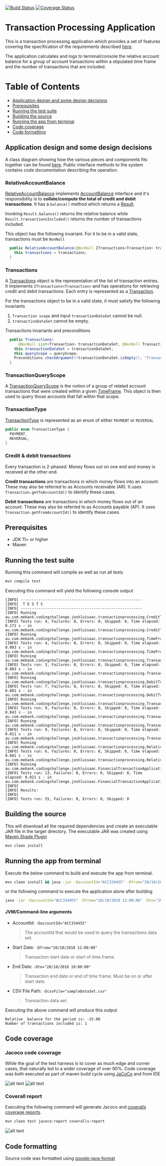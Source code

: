 [![Build Status](https://travis-ci.org/joshluisaac/mebank-codingChallenge-Joshua.svg?branch=master)](https://travis-ci.org/joshluisaac/mebank-codingChallenge-Joshua)
[![Coverage Status](https://coveralls.io/repos/github/joshluisaac/mebank-codingChallenge-Joshua/badge.svg)](https://coveralls.io/github/joshluisaac/mebank-codingChallenge-Joshua)


# Transaction Processing Application

This is a transaction processing application which provides a set of features
covering the specification of the requirements described [here](meBankCodingChallenge.pdf).

The application calculates and logs to terminal/console the relative account balance for a group of account transactions within a stipulated time frame
and the number of transactions that are included.

# Table of Contents

* [Application design and some design decisions](#application-design-and-some-design-decisions)
* [Prerequisites](#prerequisites)
* [Running the test suite](#running-the-test-suite)
* [Building the source](#building-the-source)
* [Running the app from terminal](#running-the-app-from-terminal)
* [Code coverage](#code-coverage)
* [Code formatting](#code-formatting)







## Application design and some design decisions
A class diagram showing how the various pieces and components fits together can be found [here](screenshots/classDiagram.png).
Public interface methods to the system contains code documentation describing the operation.

                                                                                   
### RelativeAccountBalance
[RelativeAccountBalance](src/main/java/au/com/mebank/codingchallenge/joshluisaac/transactionprocessing/RelativeAccountBalance.java) 
implements [AccountBalance](src/main/java/au/com/mebank/codingchallenge/joshluisaac/transactionprocessing/AccountBalance.java) interface and it's responsibility is to __collate/compute the total of credit and debit transactions__. It has a `balance()` method which returns a 
[Result](src/main/java/au/com/mebank/codingchallenge/joshluisaac/transactionprocessing/Result.java). 

Invoking `Result.balance()` returns the relative balance while `Result.transactionsIncluded()` returns the number of transactions included.

This object has the following invariant. For it to be in a valid state, transactions must be `NonNull`

```java
  public RelativeAccountBalance(@NonNull ITransactions<Transaction> transactions) {
    this.transactions = transactions;
  }
```

### Transactions
A [Transactions](src/main/java/au/com/mebank/codingchallenge/joshluisaac/transactionprocessing/Transactions.java) object is the representation of the list of transaction entries. It implements 
`ITransactions<Transaction>` and has operations for retrieving credit and debit transactions.
Each entry is represented as a [Transaction](src/main/java/au/com/mebank/codingchallenge/joshluisaac/transactionprocessing/Transaction.java).

For the transactions object to be in a valid state, it must satisfy the following invariants 

1.  `Transaction scope` and input `transactionDataSet` cannot be null.
2. `transactionDataSet` cannot be empty.

Transactions invariants and preconditions
```java
  public Transactions(
      @NonNull List<Transaction> transactionDataSet, @NonNull TransactionQueryScope queryScope) {
    this.transactionDataSet = transactionDataSet;
    this.queryScope = queryScope;
    Preconditions.checkArgument(!transactionDataSet.isEmpty(), "Transaction dataset is empty");
  }
```

### TransactionQueryScope
A [TransactionQueryScope](src/main/java/au/com/mebank/codingchallenge/joshluisaac/transactionprocessing/TransactionQueryScope.java) is the notion of a group of related account transactions that were created within a 
given [TimeFrame](src/main/java/au/com/mebank/codingchallenge/joshluisaac/transactionprocessing/TimeFrame.java).
This object is then used to query those accounts that fall within that scope. 

### TransactionType
[TransactionType](src/main/java/au/com/mebank/codingchallenge/joshluisaac/transactionprocessing/TransactionType.java) is represented as an enum of either `PAYMENT` or `REVERSAL`

```java
public enum TransactionType {
  PAYMENT,
  REVERSAL;
}
```

### Credit & debit transactions
Every transaction is 2-phased. Money flows out on one end and money is received at the other end.

__Credit transactions__ are transactions in which money flows into an account. These may also be referred to as Accounts receivable (AR). 
It uses `Transaction.getToAccountId()` to identify these cases.

__Debit transactions__ are transactions in which money flows out of an account. These may also be referred to as Accounts payable (AP).
It uses `Transaction.getFromAccountId()` to identify these cases.


## Prerequisites

- JDK 11+ or higher
- Maven

## Running the test suite

Running this command will compile as well as run all tests

```bash
mvn compile test
```

Executing this command will yield the following console output

```log
[INFO] -------------------------------------------------------
[INFO]  T E S T S
[INFO] -------------------------------------------------------
[INFO] Running au.com.mebank.codingchallenge.joshluisaac.transactionprocessing.CreditTransactionsTestCase
[INFO] Tests run: 4, Failures: 0, Errors: 0, Skipped: 0, Time elapsed: 0.171 s - in au.com.mebank.codingchallenge.joshluisaac.transactionprocessing.CreditTransactionsTestCase
[INFO] Running au.com.mebank.codingchallenge.joshluisaac.transactionprocessing.TimeFrameTest
[INFO] Tests run: 4, Failures: 0, Errors: 0, Skipped: 0, Time elapsed: 0.003 s - in au.com.mebank.codingchallenge.joshluisaac.transactionprocessing.TimeFrameTest
[INFO] Running au.com.mebank.codingchallenge.joshluisaac.transactionprocessing.TransactionsInvariantsTestCase
[INFO] Tests run: 3, Failures: 0, Errors: 0, Skipped: 0, Time elapsed: 0.003 s - in au.com.mebank.codingchallenge.joshluisaac.transactionprocessing.TransactionsInvariantsTestCase
[INFO] Running au.com.mebank.codingchallenge.joshluisaac.transactionprocessing.DebitTransactionsTestCase
[INFO] Tests run: 7, Failures: 0, Errors: 0, Skipped: 0, Time elapsed: 0.001 s - in au.com.mebank.codingchallenge.joshluisaac.transactionprocessing.DebitTransactionsTestCase
[INFO] Running au.com.mebank.codingchallenge.joshluisaac.transactionprocessing.TransactionUtilsTest
[INFO] Tests run: 9, Failures: 0, Errors: 0, Skipped: 0, Time elapsed: 0.043 s - in au.com.mebank.codingchallenge.joshluisaac.transactionprocessing.TransactionUtilsTest
[INFO] Running au.com.mebank.codingchallenge.joshluisaac.transactionprocessing.TransactionTest
[INFO] Tests run: 9, Failures: 0, Errors: 0, Skipped: 0, Time elapsed: 0.011 s - in au.com.mebank.codingchallenge.joshluisaac.transactionprocessing.TransactionTest
[INFO] Running au.com.mebank.codingchallenge.joshluisaac.transactionprocessing.RelativeAccountBalanceTest
[INFO] Tests run: 6, Failures: 0, Errors: 0, Skipped: 0, Time elapsed: 0.001 s - in au.com.mebank.codingchallenge.joshluisaac.transactionprocessing.RelativeAccountBalanceTest
[INFO] Running au.com.mebank.codingchallenge.joshluisaac.FinancialTransactionApplicationTest
[INFO] Tests run: 13, Failures: 0, Errors: 0, Skipped: 0, Time elapsed: 0.021 s - in au.com.mebank.codingchallenge.joshluisaac.FinancialTransactionApplicationTest
[INFO] 
[INFO] Results:
[INFO] 
[INFO] Tests run: 55, Failures: 0, Errors: 0, Skipped: 0

```

## Building the source

This will download all the required dependencies and create an executable JAR file in the target directory.
The executable JAR was created using [Maven Shade Plugin](https://maven.apache.org/plugins/maven-shade-plugin/)

```bash
mvn clean install
```

## Running the app from terminal

Execute the below command to build and execute the app from terminal.

```bash
mvn clean install && java -jar -DaccountId="ACC334455" -Dfrom="20/10/2018 12:00:00" -Dto="20/10/2018 19:00:00" -DcsvFile="sampleDataSet.csv" target/mebank-codingChallenge-Joshua-0.0.1-SNAPSHOT.jar
```
or the following command to execute the application alone after building

```bash
java -jar -DaccountId="ACC334455" -Dfrom="20/10/2018 12:00:00" -Dto="20/10/2018 19:00:00" -DcsvFile="sampleDataSet.csv" target/mebank-codingChallenge-Joshua-0.0.1-SNAPSHOT.jar
```

#### JVM/Command-line arguments
* AccountId: `-DaccountId="ACC334455"`
  > The accountId that would be used to query the transactions data set.
* Start Date: `-Dfrom="20/10/2018 12:00:00"`
  > Transaction start date or start of time frame.
* End Date: `-Dto="20/10/2018 19:00:00"`
  > Transaction end date or end of time frame. Must be on or after start date.
* CSV File Path: `-DcsvFile="sampleDataSet.csv"`
  > Transaction data set.

Executing the above command will produce this output
```log
Relative  balance for the period is: -25.00
Number of transactions included is: 1
```

## Code coverage

### Jacoco code coverage
While the goal of the test harness is to cover as much edge and corner cases, that naturally led to a wider coverage of over 90%.
Code coverage was both executed as part of maven build cycle using [JaCoCo](https://github.com/jacoco/jacoco)  and from IDE

![alt text][codeCoverageJacoco]
![alt text][codecoverage]

### Coverall report
Executing the following command will generate Jacoco and [coveralls coverage reports](https://coveralls.io/jobs/56914384
).
```bash
mvn clean test jacoco:report coveralls:report
```
![alt text][coverallReport]


## Code formatting
Source code was formatted using [google-java-format](https://github.com/google/google-java-format)



[codecoverage]: screenshots/codeCoverage_Ide.png "codeCoverage_Ide"
[codeCoverageJacoco]: screenshots/codeCoverageJacoco.png "codeCoverageJacoco"
[coverallReport]: screenshots/coverallReport.png "coverallReport"



